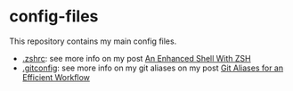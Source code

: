 # config-files

This repository contains my main config files.

- [.zshrc](.zshrc): see more info on my post [An Enhanced Shell With ZSH](https://simondosda.github.io/shell/tool/2021/04/20/enhance-shell-zsh.html)
- [.gitconfig](.gitconfig): see more info on my git aliases on my post [Git Aliases for an Efficient Workflow](https://simondosda.github.io/git/tool/2021/04/13/git-aliases.html)

